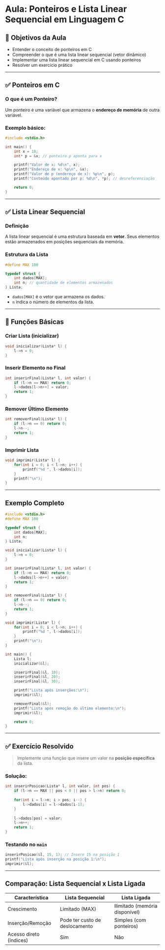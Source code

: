 
# Aula: Ponteiros e Lista Linear Sequencial em Linguagem C

## 🎯 Objetivos da Aula
- Entender o conceito de ponteiros em C
- Compreender o que é uma lista linear sequencial (vetor dinâmico)
- Implementar uma lista linear sequencial em C usando ponteiros
- Resolver um exercício prático

---

## ✅ Ponteiros em C

### O que é um Ponteiro?

Um ponteiro é uma variável que armazena o **endereço de memória** de outra variável.

### Exemplo básico:

```c
#include <stdio.h>

int main() {
    int x = 10;
    int* p = &x; // ponteiro p aponta para x

    printf("Valor de x: %d\n", x);
    printf("Endereço de x: %p\n", &x);
    printf("Valor de p (endereço de x): %p\n", p);
    printf("Conteúdo apontado por p: %d\n", *p); // desreferenciação

    return 0;
}
```

---

## ✅ Lista Linear Sequencial

### Definição

A lista linear sequencial é uma estrutura baseada em **vetor**. Seus elementos estão armazenados em posições sequenciais da memória.

### Estrutura da Lista

```c
#define MAX 100

typedef struct {
    int dados[MAX];
    int n; // quantidade de elementos armazenados
} Lista;
```

- `dados[MAX]` é o vetor que armazena os dados.
- `n` indica o número de elementos da lista.

---

## 📌 Funções Básicas

### Criar Lista (inicializar)

```c
void inicializar(Lista* l) {
    l->n = 0;
}
```

### Inserir Elemento no Final

```c
int inserirFinal(Lista* l, int valor) {
    if (l->n == MAX) return 0;
    l->dados[l->n++] = valor;
    return 1;
}
```

### Remover Último Elemento

```c
int removerFinal(Lista* l) {
    if (l->n == 0) return 0;
    l->n--;
    return 1;
}
```

### Imprimir Lista

```c
void imprimir(Lista* l) {
    for(int i = 0; i < l->n; i++) {
        printf("%d ", l->dados[i]);
    }
    printf("\n");
}
```

---

## Exemplo Completo

```c
#include <stdio.h>
#define MAX 100

typedef struct {
    int dados[MAX];
    int n;
} Lista;

void inicializar(Lista* l) {
    l->n = 0;
}

int inserirFinal(Lista* l, int valor) {
    if (l->n == MAX) return 0;
    l->dados[l->n++] = valor;
    return 1;
}

int removerFinal(Lista* l) {
    if (l->n == 0) return 0;
    l->n--;
    return 1;
}

void imprimir(Lista* l) {
    for(int i = 0; i < l->n; i++) {
        printf("%d ", l->dados[i]);
    }
    printf("\n");
}

int main() {
    Lista l;
    inicializar(&l);

    inserirFinal(&l, 10);
    inserirFinal(&l, 20);
    inserirFinal(&l, 30);

    printf("Lista após inserções:\n");
    imprimir(&l);

    removerFinal(&l);
    printf("Lista após remoção do último elemento:\n");
    imprimir(&l);

    return 0;
}
```

---

## ✅ Exercício Resolvido

> Implemente uma função que insere um valor na **posição específica** da lista.

### Solução:

```c
int inserirPosicao(Lista* l, int valor, int pos) {
    if (l->n == MAX || pos < 0 || pos > l->n) return 0;
    
    for(int i = l->n; i > pos; i--) {
        l->dados[i] = l->dados[i-1];
    }
    
    l->dados[pos] = valor;
    l->n++;
    return 1;
}
```

### Testando no `main`

```c
inserirPosicao(&l, 15, 1); // Insere 15 na posição 1
printf("Lista após inserção na posição 1:\n");
imprimir(&l);
```

---

## Comparação: Lista Sequencial x Lista Ligada

| Característica         | Lista Sequencial | Lista Ligada |
|------------------------|-----------------|--------------|
| Crescimento            | Limitado (MAX)  | Ilimitado (memória disponível) |
| Inserção/Remoção        | Pode ter custo de deslocamento | Simples (com ponteiros) |
| Acesso direto (índices) | Sim             | Não          |
